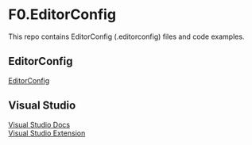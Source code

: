 # F0.EditorConfig
This repo contains EditorConfig (.editorconfig) files and code examples.

## EditorConfig
[EditorConfig](https://editorconfig.org/)

## Visual Studio
[Visual Studio Docs](https://learn.microsoft.com/visualstudio/ide/create-portable-custom-editor-options)\
[Visual Studio Extension](https://marketplace.visualstudio.com/items?itemName=MadsKristensen.EditorConfig)
